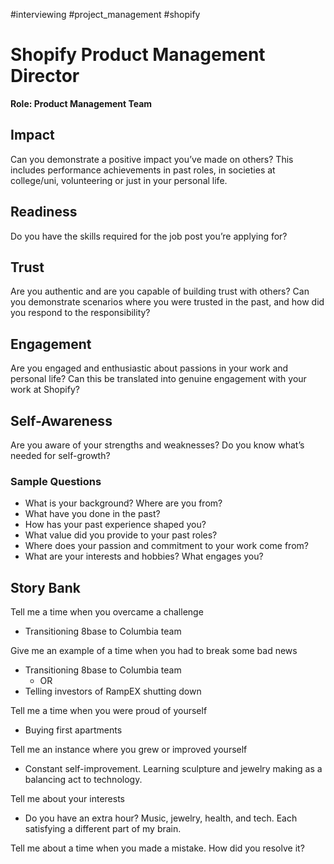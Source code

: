 #interviewing #project_management #shopify

# Shopify Product Management Director

**Role: Product Management Team**

## **Impact**

Can you demonstrate a positive impact you’ve made on others? This includes performance achievements in past roles, in societies at college/uni, volunteering or just in your personal life.

## Readiness

Do you have the skills required for the job post you’re applying for?

## Trust

Are you authentic and are you capable of building trust with others? Can you demonstrate scenarios where you were trusted in the past, and how did you respond to the responsibility?

## Engagement

Are you engaged and enthusiastic about passions in your work and personal life? Can this be translated into genuine engagement with your work at Shopify?

## Self-Awareness

Are you aware of your strengths and weaknesses? Do you know what’s needed for self-growth?

### Sample Questions

- What is your background? Where are you from?
- What have you done in the past?
- How has your past experience shaped you?
- What value did you provide to your past roles?
- Where does your passion and commitment to your work come from?
- What are your interests and hobbies? What engages you?

## Story Bank

Tell me a time when you overcame a challenge

- Transitioning 8base to Columbia team

Give me an example of a time when you had to break some bad news

- Transitioning 8base to Columbia team
    - OR
- Telling investors of RampEX shutting down

Tell me a time when you were proud of yourself

- Buying first apartments

Tell me an instance where you grew or improved yourself

- Constant self-improvement. Learning sculpture and jewelry making as a balancing act to technology.

Tell me about your interests

- Do you have an extra hour? Music, jewelry, health, and tech. Each satisfying a different part of my brain.

Tell me about a time when you made a mistake. How did you resolve it?